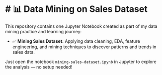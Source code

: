 # # 📊 Data Mining on Sales Dataset

This repository contains one Jupyter Notebook created as part of my data mining practice and learning journey:

* ✅ **Mining Sales Dataset:** Applying data cleaning, EDA, feature engineering, and mining techniques to discover patterns and trends in sales data.

Just open the notebook `mining-sales-dataset.ipynb` in Jupyter to explore the analysis — no setup needed!
